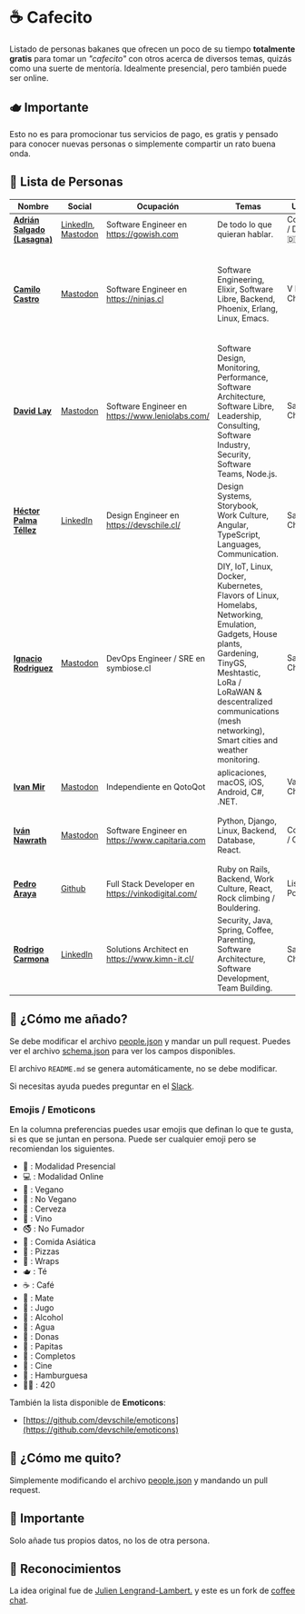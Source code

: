 # ☕ Cafecito

Listado de personas bakanes que ofrecen un poco de su tiempo **totalmente gratis** para tomar un _"cafecito"_ con otros acerca de diversos temas, quizás como una suerte de mentoría. Idealmente presencial, pero también puede ser online.

## 🫖 Importante

Esto no es para promocionar tus servicios de pago, es gratis y pensado para conocer nuevas personas
o simplemente compartir un rato buena onda.

## 🍪 Lista de Personas

|Nombre|Social|Ocupación|Temas|Ubicación|Emojis|
|---|---|---|---|---|---|
|**[Adrián Salgado (Lasagna)](https://devschile.slack.com/team/U0RA46KCP)**|[LinkedIn](https://www.linkedin.com/in/salgadoadrian/), [Mastodon](https://devschile.social/@lasagnaandroid)|Software Engineer en https://gowish.com|De todo lo que quieran hablar.|Copenhagen / Dinamarca 🇩🇰|💻, 🚭 |
|**[Camilo Castro](https://devschile.slack.com/team/U0SCJ8831)**|[Mastodon](https://genserver.social/clsource)|Software Engineer en https://ninjas.cl|Software Engineering, Elixir, Software Libre, Backend, Phoenix, Erlang, Linux, Emacs.|V Región / Chile 🇨🇱|🌱, 🫖, 🍜, 👥, 💻 <img src="https://raw.githubusercontent.com/devschile/emoticons/main/emoticons/e7caf94f4f248eb0.png" style="width:30px;height:30px;">,<img src="https://raw.githubusercontent.com/devschile/emoticons/main/emoticons/023bb62dea882b5b.png" style="width:30px;height:30px;">,<img src="https://raw.githubusercontent.com/devschile/emoticons/main/emoticons/1228213e977d6356.png" style="width:30px;height:30px;">|
|**[David Lay](https://devschile.slack.com/team/U0U9FBTK3)**|[Mastodon](https://devschile.social/@davidlaym)|Software Engineer en https://www.leniolabs.com/|Software Design, Monitoring, Performance, Software Architecture, Software Libre, Leadership, Consulting, Software Industry, Security, Software Teams, Node.js.|Santiago / Chile 🇨🇱|👥, 💻, 🤖, 🏡, 🔨, 🧰, 🪚 |
|**[Héctor Palma Téllez](https://calendar.google.com/calendar/u/0/appointments/schedules/AcZssZ2V_tFtUn7UZnDuyL_mk79FGM9uydaE0K1xAvbD2unotJlBC4pvBfNsCe65AqUfK2gGAf5qee7X)**|[LinkedIn](https://www.linkedin.com/in/hectorpalmatellez/)|Design Engineer en https://devschile.cl/|Design Systems, Storybook, Work Culture, Angular, TypeScript, Languages, Communication.|Santiago / Chile 🇨🇱|🌱, 🫖, 🍜, 👥, 💻, 🚭 |
|**[Ignacio Rodriguez](https://devschile.slack.com/team/UUU97K0TG)**|[Mastodon](https://devschile.slack.com/team/n0m34cu3rd0d37u53r)|DevOps Engineer / SRE en symbiose.cl|DIY, IoT, Linux, Docker, Kubernetes, Flavors of Linux, Homelabs, Networking, Emulation, Gadgets, House plants, Gardening, TinyGS, Meshtastic, LoRa / LoRaWAN & descentralized communications (mesh networking), Smart cities and weather monitoring.|Santiago / Chile 🇨🇱|🍖, 🍺, 🍩, 🍔, 🌭, 🍕, 🥂, 🚭, 🌯, 🍜, 🫖, 💻 |
|**[Ivan Mir](https://devschile.slack.com/team/UDBJAJTCL)**|[Mastodon](https://mas.to/@ivmirx)|Independiente en QotoQot|aplicaciones, macOS, iOS, Android, C#, .NET.|Valdivia / Chile 🇨🇱|👥, 💻 |
|**[Iván Nawrath](https://devschile.slack.com/team/U3XP842H1)**|[Mastodon](https://devschile.slack.com/team/U3XP842H1)|Software Engineer en https://www.capitaria.com|Python, Django, Linux, Backend, Database, React.|Concepción / Chile 🇨🇱|🍖, 🍺, 🍩, 🍔, 🌭, 🍕, 🥂, 🚭, 🌯, 🍜 |
|**[Pedro Araya](https://devschile.slack.com/team/U0SCJ8831)**|[Github](https://github.com/pedroFP)|Full Stack Developer en https://vinkodigital.com/|Ruby on Rails, Backend, Work Culture, React, Rock climbing / Bouldering.|Lisboa / Portugal 🇵🇹|🍕, 🧗‍♂️, 🍜, 💻, 🥂 |
|**[Rodrigo Carmona](https://devschile.slack.com/team/U8N65AW3Z)**|[LinkedIn](https://www.linkedin.com/in/rcarmonad/)|Solutions Architect en https://www.kimn-it.cl/|Security, Java, Spring, Coffee, Parenting, Software Architecture, Software Development, Team Building.|Santiago / Chile 🇨🇱|👥, 💻, 🍺, 🚭, 🍕, 🫖, ☕, 🌭 |

## 🍰 ¿Cómo me añado?

Se debe modificar el archivo [people.json](https://github.com/devschile/cafecito/blob/main/people.json) y mandar un pull request. Puedes ver el archivo [schema.json](https://github.com/devschile/cafecito/blob/main/schema.json) para ver los campos disponibles.

El archivo `README.md` se genera automáticamente, no se debe modificar.

Si necesitas ayuda puedes preguntar en el [Slack](https://join.slack.com/t/devschile/shared_invite/zt-28po3lsc2-XZd7gJzd_sKl6RJqnYqFkw).

### Emojis / Emoticons

En la columna preferencias puedes usar emojis que definan lo que te gusta, si es que se juntan en persona.
Puede ser cualquier emoji pero se recomiendan los siguientes.

-   👥 : Modalidad Presencial
-   💻 : Modalidad Online
-   🌱 : Vegano
-   🍖 : No Vegano
-   🍺 : Cerveza
-   🍷 : Vino
-   🚭 : No Fumador
-   🍜 : Comida Asiática
-   🍕 : Pizzas
-   🌯 : Wraps
-   🫖 : Té
-   ☕ : Café
-   🧉 : Mate
-   🍹 : Jugo
-   🥂 : Alcohol
-   🚰 : Agua
-   🍩 : Donas
-   🍟 : Papitas
-   🌭 : Completos
-   🍿 : Cine
-   🍔 : Hamburguesa
-   😶‍🌫️ : 420

También la lista disponible de **Emoticons**:

-   [https://github.com/devschile/emoticons](https://github.com/devschile/emoticons)

## 🌿 ¿Cómo me quito?

Simplemente modificando el archivo [people.json](https://github.com/devschile/cafecito/blob/main/people.json) y mandando un pull request.

## 🧉 Importante

Solo añade tus propios datos, no los de otra persona.

## 🌱 Reconocimientos

La idea original fue de [Julien Lengrand-Lambert.](https://www.linkedin.com/in/julienlengrand/)
y este es un fork de [coffee chat](https://github.com/fharper/coffeechat/tree/main).
